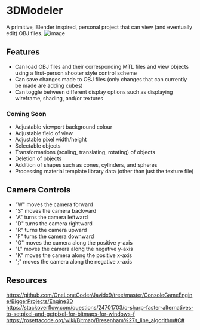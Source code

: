 # 3DModeler
A primitive, Blender inspired, personal project that can view (and eventually edit) OBJ files.
![image](https://github.com/KDLeslie/3DModeler/assets/139406690/8e9a5164-e326-4cda-8cb8-2d713fb0a3da)

## Features
- Can load OBJ files and their corresponding MTL files and view objects using a first-person shooter style control scheme
- Can save changes made to OBJ files (only changes that can currently be made are adding cubes)
- Can toggle between different display options such as displaying wireframe, shading, and/or textures

### Coming Soon
- Adjustable viewport background colour
- Adjustable field of view
- Adjustable pixel width/height
- Selectable objects
- Transformations (scaling, translating, rotating) of objects
- Deletion of objects
- Addition of shapes such as cones, cylinders, and spheres
- Processing material template library data (other than just the texture file)

## Camera Controls
- "W" moves the camera forward
- "S" moves the camera backward
- "A" turns the camera leftward
- "D" turns the camera rightward
- "R" turns the camera upward
- "F" turns the camera downward
- "O" moves the camera along the positive y-axis
- "L" moves the camera along the negative y-axis
- "K" moves the camera along the positive x-axis
- ";" moves the camera along the negative x-axis
  
## Resources
https://github.com/OneLoneCoder/Javidx9/tree/master/ConsoleGameEngine/BiggerProjects/Engine3D
https://stackoverflow.com/questions/24701703/c-sharp-faster-alternatives-to-setpixel-and-getpixel-for-bitmaps-for-windows-f
https://rosettacode.org/wiki/Bitmap/Bresenham%27s_line_algorithm#C#
